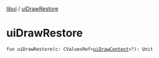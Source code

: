 [libui](README.md) / [uiDrawRestore](ui-draw-restore.md)

# uiDrawRestore

`fun uiDrawRestore(c: CValuesRef<`[`uiDrawContext`](ui-draw-context.md)`>?): Unit`